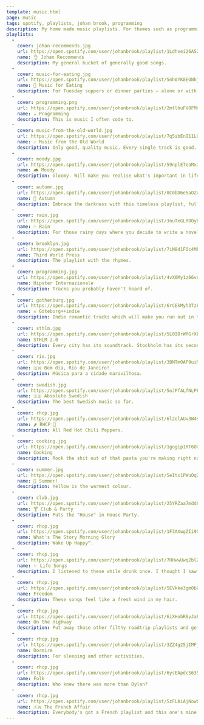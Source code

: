 ```yaml
---
template: music.html
page: music
tags: spotify, playlists, johan brook, programming
description: My home made music playlists. For themes such as programming, cooking, and when it rains.
playlists:
  -
    cover: johan-recommends.jpg
    url: https://open.spotify.com/user/johanbrook/playlist/1Ldhvei26A52VXc1ErGFE3
    name: 👌 Johan Recommends
    description: My general bucket of generally good songs.
  -
    cover: music-for-eating.jpg
    url: https://open.spotify.com/user/johanbrook/playlist/5nh0YK8EONkjzOnbA3BhUY
    name: 💑 Music for Eating
    description: For Tuesday suppers or dinner parties – alone or with company.
  -
    cover: programming.png
    url: https://open.spotify.com/user/johanbrook/playlist/2mtlhuFVOFMn6Ho3JmrLc2
    name: ☕ Programming
    description: This is music I often code to.
  -
    cover: music-from-the-old-world.jpg
    url: https://open.spotify.com/user/johanbrook/playlist/7q5ibEnI11LGt6OfPdUiYF
    name: 🎶 Music from the Old World
    description: Only good, quality music. Every single track is good. The order matters.
  -
    cover: moody.jpg
    url: https://open.spotify.com/user/johanbrook/playlist/59nplETeaMx3BmSJ0HmueD
    name: 🌧️ Moody
    description: Gloomy. Will make you realise what's important in life. Or not.
  -
    cover: autumn.jpg
    url: https://open.spotify.com/user/johanbrook/playlist/0C0bD6e5aOZqPwPgVl9Ail
    name: 🍂 Autumn
    description: Embrace the darkness with this timeless playlist, full of despair and beauty.
  -
    cover: rain.jpg
    url: https://open.spotify.com/user/johanbrook/playlist/3nuTeGLROOyh5t4VMKTp13
    name: 💦 Rain
    description: For those rainy days where you decide to write a novel. Good luck.
  -
    cover: brooklyn.jpg
    url: https://open.spotify.com/user/johanbrook/playlist/7iN8d1FOc4MPI1kdviSaKz
    name: Third World Press
    description: The playlist with the rhymes.
  -
    cover: programming.jpg
    url: https://open.spotify.com/user/johanbrook/playlist/4vX0My1z66vnhiequGGdYM
    name: Hipster Internazionale
    description: Tracks you probably haven't heard of.
  -
    cover: gothenburg.jpg
    url: https://open.spotify.com/user/johanbrook/playlist/6rCEkMyh3TzE1BnHFc2S8y
    name: ☠️ Göteborg++indie
    description: Indie romantic tracks which will make you run out in the night and drink with a stranger. That youthful bliss.
  -
    cover: sthlm.jpg
    url: https://open.spotify.com/user/johanbrook/playlist/5L0IOrWfGrXFzgGdDSKkbW
    name: STHLM 2.0
    description: Every city has its soundtrack. Stockholm has its second one.
  -
    cover: rio.jpg
    url: https://open.spotify.com/user/johanbrook/playlist/3BNTm0AP9uiM0KIXc8iHEr
    name: 🇧🇷 Bom dia, Rio de Janeiro!
    description: Música para a cidade maravilhosa.
  -
    cover: swedish.jpg
    url: https://open.spotify.com/user/johanbrook/playlist/5oJPfALfNLPFrq5gxWuude
    name: 🇸🇪 Absolute Swedish
    description: The best Swedish music so far.
  -
    cover: rhcp.jpg
    url: https://open.spotify.com/user/johanbrook/playlist/6l2elAUv3W4sCfPxN3my8g
    name: 🌶️ RHCP 🌹
    description: All Red Hot Chili Peppers.
  -
    cover: cooking.jpg
    url: https://open.spotify.com/user/johanbrook/playlist/1gogip1RT6OUnbvdnTi6Pl
    name: Cooking
    description: Rock the shit out of that pasta you're making right now.
  -
    cover: summer.jpg
    url: https://open.spotify.com/user/johanbrook/playlist/5eItx1PWuOqZ6wKjcq6MFv
    name: 🌻 Summer!
    description: Yellow is the warmest colour.
  -
    cover: club.jpg
    url: https://open.spotify.com/user/johanbrook/playlist/25YRZaa7mdd8dpbxMAANpu
    name: 🍸 Club & Party
    description: Puts the "House" in House Party.
  -
    cover: rhcp.jpg
    url: https://open.spotify.com/user/johanbrook/playlist/1F3AXwgZIi90ArZb9Vwykb
    name: What's The Story Morning Glory
    description: Wake Up Happy™.
  -
    cover: rhcp.jpg
    url: https://open.spotify.com/user/johanbrook/playlist/7HHwwUwq2bl2igOs7V1PA6
    name: ✨ Life Songs
    description: I listened to these while drunk once. I thought I saw my future.
  -
    cover: rhcp.jpg
    url: https://open.spotify.com/user/johanbrook/playlist/5EVkke3gm0bXisoKgj1EC4
    name: Freedom
    description: These songs feel like a fresh wind in my hair.
  -
    cover: rhcp.jpg
    url: https://open.spotify.com/user/johanbrook/playlist/6iXHobR6yJaPqgBaaL64xX
    name: On the Highway
    description: Put away those other filthy roadtrip playlists and get hitched with this one instead.
  -
    cover: rhcp.jpg
    url: https://open.spotify.com/user/johanbrook/playlist/3ZZ4g25jIMFjFr4H9fSJqi
    name: Dormire
    description: For sleeping and other activities.
  -
    cover: rhcp.jpg
    url: https://open.spotify.com/user/johanbrook/playlist/6ysEApdcS635dSKVr5RLg1
    name: Folk
    description: Who knew there was more than Dylan?
  -
    cover: rhcp.jpg
    url: https://open.spotify.com/user/johanbrook/playlist/5zFLAiAjNowbHSSgMOC4RE
    name: 🇫🇷 The French Affair
    description: Everybody's got a French playlist and this one's mine.
---
```

